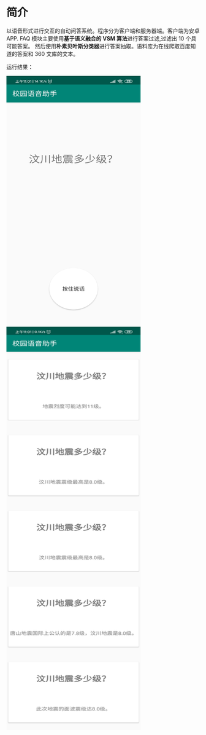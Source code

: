 # 简介

以语音形式进行交互的自动问答系统。程序分为客户端和服务器端。客户端为安卓 APP.
FAQ 模块主要使用**基于语义融合的 VSM 算法**进行答案过滤,过滤出 10 个具可能答案。
然后使用**朴素贝叶斯分类器**进行答案抽取。语料库为在线爬取百度知道的答案和 360 文库的文本。

运行结果：

<img src="runImage/Screenshot_2020-05-07-11-01-31-053_personal.skipp.jpg" width="350px" height="650px">

<img src="runImage/Screenshot_2020-05-07-11-01-51-691_personal.skipp.png" width="350px" height="1050px">




